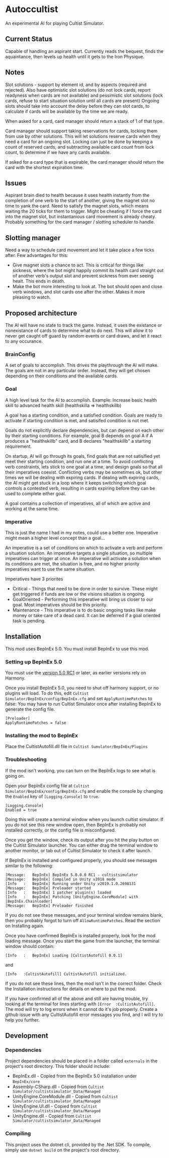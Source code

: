 # Autoccultist

An experimental AI for playing Cultist Simulator.

## Current Status

Capable of handling an aspirant start.  Currently reads the bequest, finds the aquaintance, then levels up health until it gets to the Iron Physique.

## Notes

Slot solutions - support by element id, and by aspects (required and rejected).
Also have optimistic slot solutions (do not lock cards, report readyness when cards are not available) and pessimistic slot solutions (lock cards, refuse to start situation solution until all cards are present)
Ongoing slots should take into account the delay before they can slot cards, to calculate if cards will be available by the time we are ready.


When asked for a card, card manager should return a stack of 1 of that type.

Card manager should support taking reservations for cards, locking them from use by other solutions.  This will let solutions reserve cards when they need a card for an ongoing slot.
Locking can just be done by keeping a count of reserved cards, and subtracting available card count from lock count, to determine if we have any cards available.

If asked for a card type that is expirable, the card manager should return the card with the shortest expiration time.

## Issues

Aspirant brain died to health because it uses health instantly from the completion of one verb to the start of another, giving the magnet slot no time to yank the card.
Need to satisfy the magnet slots, which means waiting the 20 ticks for them to trigger.  Might be cheating if I force the card into the magnet slot, but instantanious
card movement is already cheaty.
Probably something for the card manager / slotting scheduler to handle.


## Slotting manager

Need a way to schedule card movement and let it take place a few ticks after.  Few advantages for this:

- Give magnet slots a chance to act.
    This is critical for things like sickness, where the bot might happily commit its health card straight out of
    another verb's output slot and prevent sickness from ever seeing healt.  This ends in death.
- Make the bot more interesting to look at.
    The bot should open and close verb windows, and slot cards one after the other.  Makes it more pleasing to watch.

## Proposed architecture

The AI will have no state to track the game.  Instead, it uses the existance or nonexistance of cards to determine what to do next.
This will allow it to never get caught off guard by random events or card draws, and let it react to any occurance.

### BrainConfig

A set of goals to accomplish.  This drives the playthrough the AI will make.
The goals are not in any particular order.  Instead, they will get chosen depending on their conditions and the available cards.

### Goal

A high level task for the AI to accomplish.
Example: Increase basic health skill to advanced health skill (healthskilla => healthskillb)

A goal has a starting condition, and a satisfied condition.
Goals are ready to activate if starting condition is met, and satisifed condition is not met.

Goals do not explicitly declare dependencies, but can depend on each other by their starting conditions.
For example, goal B depends on goal A if A produces a "healthskillb" card, and B declares "healthskillb" a starting requirement.

On startup, AI will go through its goals, find goals that are not satisified yet meet their starting condition, and run one at a time.
To avoid conflicting verb constraints, lets stick to one goal at a time, and design goals so that all their imperatives coexist.
Conflicting verbs may be sometimes ok, but other times we will be dealing with expiring cards.  If dealing with expiring cards, the AI
might get stuck in a loop where it keeps switching which goal controls a contested verb, resulting in cards expiring before they can be used to complete
either goal.

A goal contains a collection of imperatives, all of which are active and working at the same time.

### Imperative

This is just the name I had in my notes, could use a better one.  Imperative might mean a higher level concept than a goal...

An imperative is a set of conditions on which to activate a verb and perform a situation solution.
An imperative targets a single situation, so multiple imperatives can trigger at once.
An imperative will activate a solution when its conditions are met, the situation is free, and no higher priority imperatives want to use the same situation.

Imperatives have 3 priorites
- Critical - Things that need to be done in order to survive.  These might get triggered if funds are low or the visions situation is ongoing.
- GoalOriented - Performing this imperative will bring us closer to our goal.  Most imperatives should be this priority.
- Maintenance - This imperative is to do basic ongoing tasks like make money or take care of a dead card.  It can be deferred if a goal oriented task is pending.


## Installation

This mod uses BepInEx 5.0.  You must install BepInEx to use this mod.

### Setting up BepInEx 5.0
You must use the [version 5.0 RC1](https://github.com/BepInEx/BepInEx/releases/tag/v5.0-RC1) or later, as earlier versions rely on Harmony.

Once you install BepInEx 5.0, you need to shut off harmony support, or no plugins will load.  To do this, edit `Cultist Simulator/BepInEx/config/BepInEx.cfg` and set `ApplyRuntimePatches` to false:
You may have to run Cultist Simulator once after installing BepInEx to generate the config file.
```
[Preloader]
ApplyRuntimePatches = false
```

### Installing the mod to BepInEx

Place the CultistAutofill.dll file in `Cultist Sumulator/BepInEx/Plugins`

### Troubleshooting

If the mod isn't working, you can turn on the BepInEx logs to see what is going on.

Open your BepInEx config file at `Cultist Simulator/BepInEx/config/BepInEx.cfg` and enable the console by changing the `Enabled` key of `[Logging.Console]` to `true`.
```
[Logging.Console]
Enabled = true
```

Doing this will create a terminal window when you launch cultist simulator.  If you do not see this new window open, then BepInEx is probably not installed correctly,
or the config file is misconfigured.

Once you get the window, check its output after you hit the play button on the Cultist Simulator launcher.  You can either drag the terminal window to another
monitor, or tab out of Cultist Simulator to check it after launch.

If BepInEx is installed and configured properly, you should see messages similar to the following:
```
[Message:   BepInEx] BepInEx 5.0.0.0 RC1 - cultistsimulator
[Message:   BepInEx] Compiled in Unity v2018 mode
[Info   :   BepInEx] Running under Unity v2019.1.0.2698131
[Message:   BepInEx] Preloader started
[Info   :   BepInEx] 1 patcher plugin(s) loaded
[Info   :   BepInEx] Patching [UnityEngine.CoreModule] with [BepInEx.Chainloader]
[Message:   BepInEx] Preloader finished
```

If you do not see these messages, and your terminal window remains blank, then you probably forgot to turn off `AllowRuntimePatches`.  Read the section on Installing again.

Once you have confirmed BepInEx is installed properly, look for the mod loading message.  Once you start the game from the launcher, the terminal window should contain:
```
[Info   :   BepInEx] Loading [CultistAutofill 0.0.1]
```
and
```
[Info   :CultistAutofill] CultistAutofill initialized.
```

If you do not see these lines, then the mod isn't in the correct folder.  Check the Installation instructions for details on where to put the mod.

If you have confirmed all of the above and still are having trouble, try looking at the terminal for lines starting with `[Error  :CultistAutofill]`.  The mod will
try to log errors when it cannot do it's job properly.  Create a github issue with any CultistAutofill error messages you find, and I will try to help you further.

## Development

### Dependencies

Project dependencies should be placed in a folder called `externals` in the project's root directory.
This folder should include:
- BepInEx.dll - Copied from the BepInEx 5.0 installation under `BepInEx/core`
- Assembly-CSharp.dll - Copied from `Cultist Simulator/cultistsimulator_Data/Managed`
- UnityEngine.CoreModule.dll - Copied from `Cultist Simulator/cultistsimulator_Data/Managed`
- UnityEngine.UI.dll - Copied from `Cultist Simulator/cultistsimulator_Data/Managed`
- UnityEngine.dll - Copied from `Cultist Simulator/cultistsimulator_Data/Managed`

### Compiling

This project uses the dotnet cli, provided by the .Net SDK.  To compile, simply use `dotnet build` on the project's root directory.
